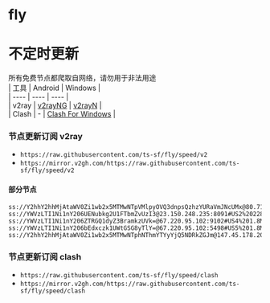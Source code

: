 # fly
# 不定时更新
所有免费节点都爬取自网络，请勿用于非法用途  
|  工具  | Android  | Windows  |  
|  ----  | ----   | ----  |  
| v2ray  | [v2rayNG](https://github.com/2dust/v2rayNG/releases) | [v2rayN](https://github.com/2dust/v2rayN/releases) |  
| Clash  | - | [Clash For Windows](https://github.com/2dust/clashN/releases) | 
  
### 节点更新订阅  v2ray
- `https://raw.githubusercontent.com/ts-sf/fly/speed/v2`  
- `https://mirror.v2gh.com/https://raw.githubusercontent.com/ts-sf/fly/speed/v2`  

#### 部分节点  
``` 
ss://Y2hhY2hhMjAtaWV0Zi1wb2x5MTMwNTpVMlpyOVQ3dnpsQzhzYURaVmJNcUMx@80.71.157.175:38211#%E6%9C%AA%E7%9F%A514%201.6MB%2Fs
ss://YWVzLTI1Ni1nY206UENubkg2U1FTbmZvUzI3@23.150.248.235:8091#US2%20228.8KB%2Fs
ss://YWVzLTI1Ni1nY206ZTRGQ1dyZ3BramkzUVk=@67.220.95.102:9102#US4%201.8MB%2Fs
ss://YWVzLTI1Ni1nY206bEdxczk1UWtGSG8yTlY=@67.220.95.102:5498#US5%201.8MB%2Fs
ss://Y2hhY2hhMjAtaWV0Zi1wb2x5MTMwNTphNThmYTYyYjQ5NDRkZGJm@147.45.178.200:57456#%E6%9C%AA%E7%9F%A549%20539.8KB%2Fs
```
### 节点更新订阅  clash
- `https://raw.githubusercontent.com/ts-sf/fly/speed/clash`  
- `https://mirror.v2gh.com/https://raw.githubusercontent.com/ts-sf/fly/speed/clash`  


